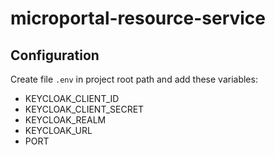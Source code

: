 # microportal-resource-service

## Configuration

Create file `.env` in project root path and add these variables:

* KEYCLOAK_CLIENT_ID
* KEYCLOAK_CLIENT_SECRET
* KEYCLOAK_REALM
* KEYCLOAK_URL
* PORT
